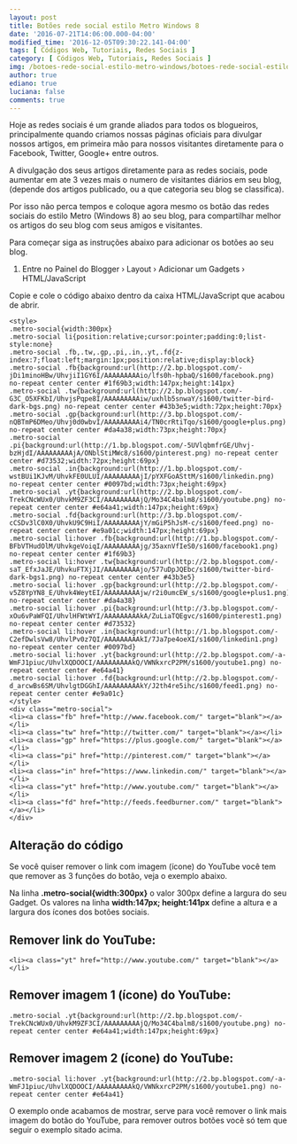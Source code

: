 ```yaml
---
layout: post
title: Botões rede social estilo Metro Windows 8
date: '2016-07-21T14:06:00.000-04:00'
modified_time: '2016-12-05T09:30:22.141-04:00'
tags: [ Códigos Web, Tutoriais, Redes Sociais ]
category: [ Códigos Web, Tutoriais, Redes Sociais ]
img: /botoes-rede-social-estilo-metro-windows/botoes-rede-social-estilo-metro-windows.jpg
author: true
ediano: true
luciana: false
comments: true
---
```


Hoje as redes sociais é um grande aliados para todos os blogueiros, principalmente quando criamos nossas páginas oficiais para divulgar nossos artigos, em primeira mão para nossos visitantes diretamente para o Facebook, Twitter, Google+ entre outros.

A divulgação dos seus artigos diretamente para as redes sociais, pode aumentar em ate 3 vezes mais o numero de visitantes diários em seu blog, (depende dos artigos publicado, ou a que categoria seu blog se classifica).

Por isso não perca tempos e coloque agora mesmo os botão das redes sociais do estilo Metro (Windows 8) ao seu blog, para compartilhar melhor os artigos do seu blog com seus amigos e visitantes.

Para começar siga as instruções abaixo para adicionar os botões ao seu blog.

1. Entre no Painel do Blogger › Layout › Adicionar um Gadgets › HTML/JavaScript

Copie e cole o código abaixo dentro da caixa HTML/JavaScript que acabou de abrir.

    <style>
    .metro-social{width:300px}
    .metro-social li{position:relative;cursor:pointer;padding:0;list-style:none}
    .metro-social .fb,.tw,.gp,.pi,.in,.yt,.fd{z-index:7;float:left;margin:1px;position:relative;display:block}
    .metro-social .fb{background:url(http://2.bp.blogspot.com/-jDi1minoHBw/UhvjiI1GY6I/AAAAAAAAAio/lfs0h-hpbaQ/s1600/facebook.png) no-repeat center center #1f69b3;width:147px;height:141px}
    .metro-social .tw{background:url(http://2.bp.blogspot.com/-G3C_O5XFKbI/UhvjsPqpe8I/AAAAAAAAAiw/uxhlb5snwaY/s1600/twitter-bird-dark-bgs.png) no-repeat center center #43b3e5;width:72px;height:70px}
    .metro-social .gp{background:url(http://3.bp.blogspot.com/-nQBTmP6DMeo/Uhvj0d0wbvI/AAAAAAAAAi4/TN0crRtiTqo/s1600/google+plus.png) no-repeat center center #da4a38;width:73px;height:70px}
    .metro-social .pi{background:url(http://1.bp.blogspot.com/-5UVlqbmfrGE/Uhvj-bzHjdI/AAAAAAAAAjA/ONblStiMWc8/s1600/pinterest.png) no-repeat center center #d73532;width:72px;height:69px}
    .metro-social .in{background:url(http://1.bp.blogspot.com/-wstBUi1KJvM/UhvkFE0ULUI/AAAAAAAAAjI/pYXFGoASttM/s1600/linkedin.png) no-repeat center center #0097bd;width:73px;height:69px}
    .metro-social .yt{background:url(http://2.bp.blogspot.com/-TrekCNcWUx0/UhvkM9ZF3CI/AAAAAAAAAjQ/Mo34C4balm8/s1600/youtube.png) no-repeat center center #e64a41;width:147px;height:69px}
    .metro-social .fd{background:url(http://3.bp.blogspot.com/-cCSDv3lC0X0/UhvkU9C9HiI/AAAAAAAAAjY/mGiP5hJsM-c/s1600/feed.png) no-repeat center center #e9a01c;width:147px;height:69px}
    .metro-social li:hover .fb{background:url(http://1.bp.blogspot.com/-BFbVTHudOlM/UhvkgeVoiqI/AAAAAAAAAjg/35axnVfIeS0/s1600/facebook1.png) no-repeat center center #1f69b3}
    .metro-social li:hover .tw{background:url(http://2.bp.blogspot.com/-saT_EfxJaJE/UhvkuFTXjJI/AAAAAAAAAjo/577uDpJQEbc/s1600/twitter-bird-dark-bgs1.png) no-repeat center center #43b3e5}
    .metro-social li:hover .gp{background:url(http://2.bp.blogspot.com/-v5Z8YpYN8_E/Uhvk4WeytEI/AAAAAAAAAjw/r2i0umcEW_s/s1600/google+plus1.png) no-repeat center center #da4a38}
    .metro-social li:hover .pi{background:url(http://3.bp.blogspot.com/-xOu6vPaWFQI/UhvlHFWtWYI/AAAAAAAAAkA/ZuLiaTQEgvc/s1600/pinterest1.png) no-repeat center center #d73532}
    .metro-social li:hover .in{background:url(http://1.bp.blogspot.com/-C2efDwlsVw8/UhvlPv0z7QI/AAAAAAAAAkI/7Ja7pe4oeXI/s1600/linkedin1.png) no-repeat center center #0097bd}
    .metro-social li:hover .yt{background:url(http://2.bp.blogspot.com/-a-WmFJ1piuc/UhvlXQDOOCI/AAAAAAAAAkQ/VWNkxrcP2PM/s1600/youtube1.png) no-repeat center center #e64a41}
    .metro-social li:hover .fd{background:url(http://2.bp.blogspot.com/-d_arcwBs6SM/UhvlgtDGGhI/AAAAAAAAAkY/J2th4re5ihc/s1600/feed1.png) no-repeat center center #e9a01c}
    </style>
    <div class="metro-social">
    <li><a class="fb" href="http://www.facebook.com/" target="blank"></a></li>
    <li><a class="tw" href="http://twitter.com/" target="blank"></a></li>
    <li><a class="gp" href="https://plus.google.com/" target="blank"></a></li>
    <li><a class="pi" href="http://pinterest.com/" target="blank"></a></li>
    <li><a class="in" href="https://www.linkedin.com/" target="blank"></a></li>
    <li><a class="yt" href="http://www.youtube.com/" target="blank"></a></li>
    <li><a class="fd" href="http://feeds.feedburner.com/" target="blank"></a></li>
    </div>

## Alteração do código
Se você quiser remover o link com imagem (ícone) do YouTube você tem que remover as 3 funções do botão, veja o exemplo abaixo.

Na linha **.metro-social{width:300px}** o valor 300px define a largura do seu Gadget. Os valores na linha **width:147px; height:141px** define a altura e a largura dos ícones dos botões sociais.

## Remover link do YouTube:
    <li><a class="yt" href="http://www.youtube.com/" target="blank"></a></li>

## Remover imagem 1 (ícone) do YouTube:
    .metro-social .yt{background:url(http://2.bp.blogspot.com/-TrekCNcWUx0/UhvkM9ZF3CI/AAAAAAAAAjQ/Mo34C4balm8/s1600/youtube.png) no-repeat center center #e64a41;width:147px;height:69px}

## Remover imagem 2 (ícone) do YouTube:
    .metro-social li:hover .yt{background:url(http://2.bp.blogspot.com/-a-WmFJ1piuc/UhvlXQDOOCI/AAAAAAAAAkQ/VWNkxrcP2PM/s1600/youtube1.png) no-repeat center center #e64a41}

O exemplo onde acabamos de mostrar, serve para você remover o link mais imagem do botão do YouTube, para remover outros botões você só tem que seguir o exemplo sitado acima.